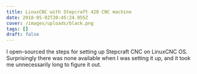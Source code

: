 ```yaml
---
title: LinuxCNC with Stepcraft 420 CNC machine
date: 2018-05-02T20:45:24.955Z
cover: /images/uploads/black.png
tags: []
draft: false
---
```

I open-sourced the steps for setting up Stepcraft CNC on LinuxCNC OS. Surprisingly there was none available when I was setting it up, and it took me unnecessarily long to figure it out.

